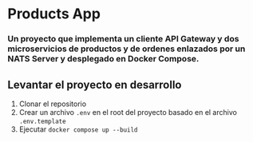 # Products App

### Un proyecto que implementa un cliente API Gateway y dos microservicios de productos y de ordenes enlazados por un NATS Server y desplegado en Docker Compose.

## Levantar el proyecto en desarrollo

1. Clonar el repositorio
2. Crear un archivo `.env` en el root del proyecto basado en el archivo `.env.template`
3. Ejecutar `docker compose up --build`
